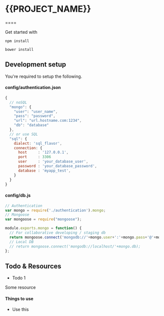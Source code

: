 # {{PROJECT_NAME}}

====

Get started with

`npm install`

`bower install`

## Development setup
You're required to setup the following.

#### config/authentication.json
```javascript
{
  // noSQL
  "mongo": {
    "user": "user_name",
    "pass": "password",
    "url": "url.hostname.com:1234",
    "db": "database"
  },
  // or use SQL
  "sql": {
    dialect: 'sql_flavor',
    connection: {
      host     : '127.0.0.1',
      port     : 3306
      user     : 'your_database_user',
      password : 'your_database_password',
      database : 'myapp_test',
    }
  }
}
```

#### config/db.js
```javascript
// Authentication
var mongo = require('./authentication').mongo;
// Mongoose
var mongoose = require("mongoose");

module.exports.mongo = function() {
  // For collaborative developing / staging db
  return mongoose.connect('mongodb://'+mongo.user+':'+mongo.pass+'@'+mongo.url+'/'+mongo.db);
  // Local DB
  // return mongoose.connect('mongodb://localhost/'+mongo.db);
};
```

## Todo & Resources

- Todo 1

Some resource

#### Things to use

- Use this